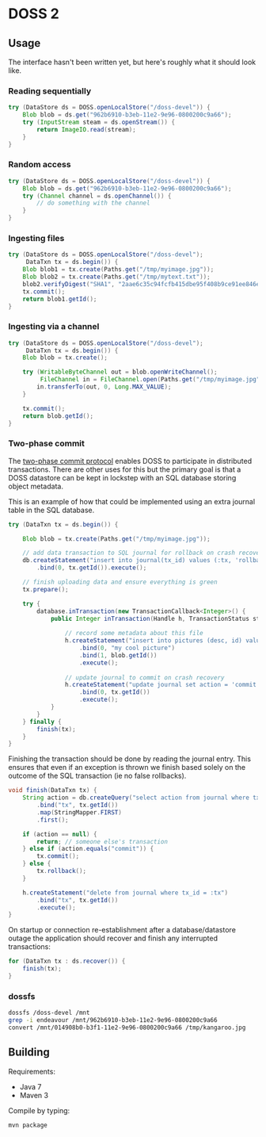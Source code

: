 DOSS 2
======

Usage
-----

The interface hasn't been written yet, but here's roughly what it
should look like.

### Reading sequentially

```java
try (DataStore ds = DOSS.openLocalStore("/doss-devel")) {
    Blob blob = ds.get("962b6910-b3eb-11e2-9e96-0800200c9a66");
    try (InputStream steam = ds.openStream()) {
        return ImageIO.read(stream);
    }
}
```

### Random access

```java
try (DataStore ds = DOSS.openLocalStore("/doss-devel")) {
    Blob blob = ds.get("962b6910-b3eb-11e2-9e96-0800200c9a66");
    try (Channel channel = ds.openChannel()) {
        // do something with the channel
    }
}
```

### Ingesting files

```java
try (DataStore ds = DOSS.openLocalStore("/doss-devel");
     DataTxn tx = ds.begin()) {    
    Blob blob1 = tx.create(Paths.get("/tmp/myimage.jpg"));
    Blob blob2 = tx.create(Paths.get("/tmp/mytext.txt"));
    blob2.verifyDigest("SHA1", "2aae6c35c94fcfb415dbe95f408b9ce91ee846ed");
    tx.commit();
    return blob1.getId();
}
```

### Ingesting via a channel

```java
try (DataStore ds = DOSS.openLocalStore("/doss-devel"); 
     DataTxn tx = ds.begin()) {
    Blob blob = tx.create();

    try (WritableByteChannel out = blob.openWriteChannel();
         FileChannel in = FileChannel.open(Paths.get("/tmp/myimage.jpg"))) {
        in.transferTo(out, 0, Long.MAX_VALUE);
    }

    tx.commit();
    return blob.getId();
}
```

### Two-phase commit

The [two-phase commit protocol](https://en.wikipedia.org/wiki/Two-phase_commit_protocol)
enables DOSS to participate in distributed transactions.  There are
other uses for this but the primary goal is that a DOSS datastore can
be kept in lockstep with an SQL database storing object metadata.

This is an example of how that could be implemented using an extra
journal table in the SQL database.

```java
try (DataTxn tx = ds.begin()) {    

    Blob blob = tx.create(Paths.get("/tmp/myimage.jpg"));

    // add data transaction to SQL journal for rollback on crash recovery
    db.createStatement("insert into journal(tx_id) values (:tx, 'rollback')")
        .bind(0, tx.getId()).execute();

    // finish uploading data and ensure everything is green
    tx.prepare();

    try {
        database.inTransaction(new TransactionCallback<Integer>() {
            public Integer inTransaction(Handle h, TransactionStatus status) {
     
                // record some metadata about this file
                h.createStatement("insert into pictures (desc, id) values (:desc, :id)"
                    .bind(0, "my cool picture")
                    .bind(1, blob.getId())
                    .execute();
     
                // update journal to commit on crash recovery
                h.createStatement("update journal set action = 'commit' where tx_id = :tx")
                    .bind(0, tx.getId())
                    .execute();
            }
        }
    } finally {
        finish(tx);
    }
}
```

Finishing the transaction should be done by reading the journal entry.
This ensures that even if an exception is thrown we finish based
solely on the outcome of the SQL transaction (ie no false rollbacks).

```java
void finish(DataTxn tx) {
    String action = db.createQuery("select action from journal where tx_id = :tx")
        .bind("tx", tx.getId())
        .map(StringMapper.FIRST)
        .first();

    if (action == null) {
        return; // someone else's transaction
    } else if (action.equals("commit")) {
        tx.commit();
    } else {
        tx.rollback();
    }

    h.createStatement("delete from journal where tx_id = :tx")
        .bind("tx", tx.getId())
        .execute();
}
```

On startup or connection re-establishment after a database/datastore
outage the application should recover and finish any interrupted
transactions:

```java
for (DataTxn tx : ds.recover()) {
    finish(tx);
}
```

### dossfs

```sh
dossfs /doss-devel /mnt
grep -i endeavour /mnt/962b6910-b3eb-11e2-9e96-0800200c9a66
convert /mnt/014908b0-b3f1-11e2-9e96-0800200c9a66 /tmp/kangaroo.jpg
```

Building
--------

Requirements:

* Java 7
* Maven 3

Compile by typing:

    mvn package
